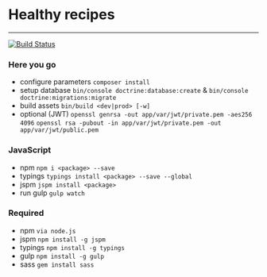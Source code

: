 # Healthy recipes
---
[![Build Status](https://travis-ci.com/PaulKujawa/vpit.svg?token=uX8iz9gHcJk5sGqwqgvR&branch=master)](https://travis-ci.com/PaulKujawa/vpit)

### Here you go
* configure parameters `composer install`
* setup database `bin/console doctrine:database:create` & `bin/console doctrine:migrations:migrate`
* build assets `bin/build <dev|prod> [-w]`
* optional (JWT)        `openssl genrsa -out app/var/jwt/private.pem -aes256 4096`
                        `openssl rsa -pubout -in app/var/jwt/private.pem -out app/var/jwt/public.pem`

### JavaScript
* npm `npm i <package> --save`
* typings `typings install <package> --save --global`
* jspm `jspm install <package>`
* run gulp `gulp watch`


### Required
* npm `via node.js`
* jspm `npm install -g jspm`
* typings `npm install -g typings`
* gulp `npm install -g gulp`
* sass `gem install sass`
